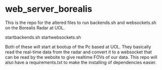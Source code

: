 # web_server_borealis
This is the repo for the altered files to run backends.sh and websockets.sh on the Borealis Radar at UOL. 

startbackends.sh
startwebsockets.sh

Both of these will start at bootup of the Pc based at UOL. They basically read the real-time data from the radar and convert it to a websocket that can be read by the website to give realtime FOVs of our data.
This repo will also have a requirements.txt to make the installing of dependencies easier.

